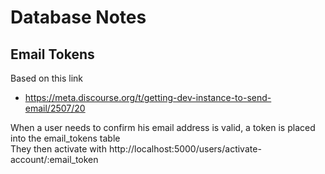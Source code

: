 # Database Notes

## Email Tokens

Based on this link

  * https://meta.discourse.org/t/getting-dev-instance-to-send-email/2507/20

When a user needs to confirm his email address is valid, a token is placed into the email_tokens table <br>
They then activate with http://localhost:5000/users/activate-account/:email_token


